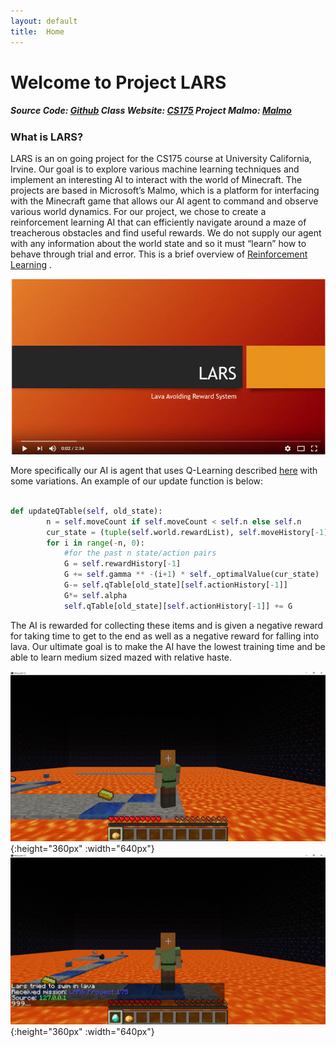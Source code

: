 ```yaml
---
layout: default
title:  Home
---
```


# Welcome to Project LARS
##### Source Code: [Github](https://github.com/ssaltzen/LARS)							 	 Class Website: [CS175](http://sameersingh.org/courses/aiproj/sp17/)						 		 Project Malmo: [Malmo](https://github.com/Microsoft/malmo)

### What is LARS?

LARS is an on going project for the CS175 course at University California, Irvine. Our goal is to explore various machine learning techniques and implement an interesting AI to interact with the world of Minecraft. The projects are based in Microsoft’s Malmo, which is a platform for interfacing with the Minecraft game that allows our AI agent to command and observe various world dynamics. 
For our project, we chose to create a reinforcement learning AI that can efficiently navigate around a maze of treacherous obstacles and find useful rewards. We do not supply our agent with any information about the world state and so it must “learn” how to behave through trial and error. This is a brief overview of [Reinforcement Learning](https://en.wikipedia.org/wiki/Reinforcement_learning) .



[![LARSVID](VideoLink.PNG)](https://youtu.be/fzii_TnV2Xg "LARS project video HD")


	
More specifically our AI is agent that uses Q-Learning described [here](https://en.wikipedia.org/wiki/Q-learning) with some variations. An example of our update function is below:

```python

def updateQTable(self, old_state):
        n = self.moveCount if self.moveCount < self.n else self.n
        cur_state = (tuple(self.world.rewardList), self.moveHistory[-1])
        for i in range(-n, 0):
            #for the past n state/action pairs
            G = self.rewardHistory[-1]
            G += self.gamma ** -(i+1) * self._optimalValue(cur_state)
            G-= self.qTable[old_state][self.actionHistory[-1]]
            G*= self.alpha
            self.qTable[old_state][self.actionHistory[-1]] += G
```


The AI is rewarded for collecting these items and is given a negative reward for taking time to get to the end as well as a negative reward for falling into lava.
Our ultimate goal is to make the AI have the lowest training time and be able to learn medium sized mazed with relative haste.

![](Maze1.png){:height="360px" :width="640px"}
![](Maze2.png){:height="360px" :width="640px"}


